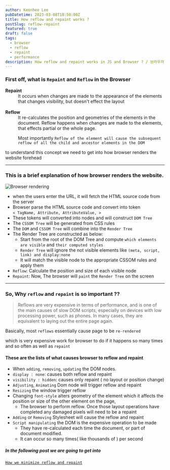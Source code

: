 ```yaml
---
author: Keonhee Lee
pubDatetime: 2023-03-08T18:50:00Z
title: How reflow and repaint works ?
postSlug: reflow-repaint
featured: true
draft: false
tags:
  - browser
  - reflow
  - repaint
  - performance
description: How reflow and repaint works in JS and Browser ? / 브라우저 리플로우 리페인트 과정 영작 연습
---
```


### First off, what is `Repaint` and `Reflow` in the Browser

<dl>
  <dt><strong>Repaint</strong></dt>
  <dd>It occurs when changes are made to the appearance of the elements that changes visibility, but doesn't effect the layout
</dd>
<br>
  <dt><strong>Reflow</strong></dt>
  <dd>It re-calculates the position and geometries of the elements in the document.
  Reflow happens when changes are made to the elements, that effects partial or the whole page.

Most importantly `Reflow of the element will cause the subsequent reflow of all the child and ancestor elements in the DOM`</dd>

</dl>

to understand this concept we need to get into how browser renders the website forehead

---

### This is a brief explanation of how browser renders the website.

![Browser rendering](/public/assets/images/browser_rendering.png 'browser rendering')

- when the users enter the URL, it will fetch the HTML source code from the server
- Browser parse the HTML source code and convert into token <br>
  `< TagName, Attribute, AttributeValue, >`
- These tokens will converted into nodes and will construct `DOM Tree`
- The `CSSOM Tree` will be generated from CSS rules
- The `DOM` and `CSSOM Tree` will combine into the `Render Tree`
- The Render Tree are constructed as below:
  - Start from the root of the DOM Tree and compute `which elements are visible` and `their computed styles`
  - `Render Tree` will ignore the not visible elements like `(meta, script, link) and display:none`
  - It will match the visible node to the appropriate CSSOM rules and apply them
- `Reflow`: Calculate the position and size of each visible node
- `Repaint`: Now, The browser will `paint` the `Render Tree` on the screen

---

### So, Why `reflow` and `repaint` is so important ??

> Reflows are very expensive in terms of performance, and is one of the main causes of slow DOM scripts, especially on devices with low
> processing power, such as phones. In many cases, they are equivalent to laying out the entire page again.

Basically, most `reflows` essentially cause page to be `re-rendered`

which is very expensive work for browser to do if it happens so many times and so often as well as `repaint`

#### These are the lists of what causes browser to reflow and repaint

- When `adding`, `removing`, `updating` the DOM nodes.
- `display : none`: causes both reflow and repaint
- `visibility : hidden`: causes only repaint ( no layout or position change)
- `Adjusting`, `Animating` Dom node will trigger reflow and repaint
- `Resizing` the window trigger reflow
- Changing `font-style` alters geometry of the element which it affects the position or size of the other element on the page,
  - The browser to perform reflow. Once those layout operations have completed any damaged pixels will need to be a repaint
- `Adding` or `Removing` Stylesheet will cause the reflow and repaint
- `Script manipulating` the DOM is the expensive operation to be made
  - They have re-calculated each time the document, or part of document modified.
  - It can occur so many times( like thousands of ) per second

##### In the following post we are going to get into

<a href='./minimize-reflow-repaint'>`How we minimize reflow and repaint`</a>
